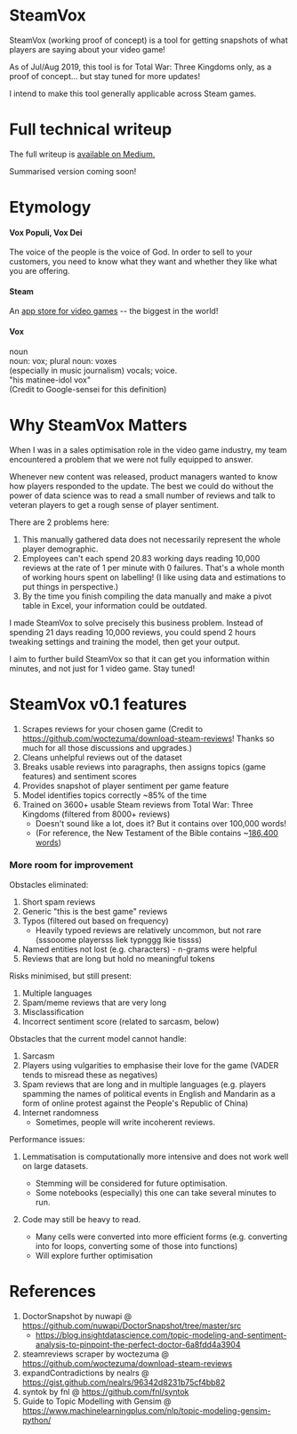# SteamVox
SteamVox (working proof of concept) is a tool for getting snapshots of what players are saying about your video game! 

As of Jul/Aug 2019, this tool is for Total War: Three Kingdoms only, as a proof of concept... but stay tuned for more updates!

I intend to make this tool generally applicable across Steam games.
# Full technical writeup
The full writeup is [available on Medium.](https://medium.com/@tangshuweialfred/steamvox-topic-modelling-sentiment-analysis-technical-adc5b88f71a0)

Summarised version coming soon!

# Etymology

#### Vox Populi, Vox Dei
The voice of the people is the voice of God. In order to sell to your customers, you need to know what they want and whether they like what you are offering.

#### Steam

An [app store for video games](https://store.steampowered.com/) -- the biggest in the world!

#### Vox
noun </br>
noun: vox; plural noun: voxes </br>
(especially in music journalism) vocals; voice. </br>
"his matinee-idol vox" </br>
(Credit to Google-sensei for this definition)

# Why SteamVox Matters
When I was in a sales optimisation role in the video game industry, my team encountered a problem that we were not fully equipped to answer.

Whenever new content was released, product managers wanted to know how players responded to the update. The best we could do without the power of data science was to read a small number of reviews and talk to veteran players to get a rough sense of player sentiment.

There are 2 problems here:

1. This manually gathered data does not necessarily represent the whole player demographic. 
2. Employees can't each spend 20.83 working days reading 10,000 reviews at the rate of 1 per minute with 0 failures. That's a whole month of working hours spent on labelling! (I like using data and estimations to put things in perspective.)
3. By the time you finish compiling the data manually and make a pivot table in Excel, your information could be outdated. 

I made SteamVox to solve precisely this business problem. Instead of spending 21 days reading 10,000 reviews, you could spend 2 hours tweaking settings and training the model, then get your output.

I aim to further build SteamVox so that it can get you information within minutes, and not just for 1 video game. Stay tuned!


# SteamVox v0.1 features
1. Scrapes reviews for your chosen game (Credit to https://github.com/woctezuma/download-steam-reviews! Thanks so much for all those discussions and upgrades.)
2. Cleans unhelpful reviews out of the dataset
3. Breaks usable reviews into paragraphs, then assigns topics (game features) and sentiment scores
4. Provides snapshot of player sentiment per game feature
5. Model identifies topics correctly ~85% of the time 
6. Trained on 3600+ usable Steam reviews from Total War: Three Kingdoms (filtered from 8000+ reviews)
    - Doesn't sound like a lot, does it? But it contains over 100,000 words! 
    - (For reference, the New Testament of the Bible contains ~[186,400 words](https://wordcounter.net/blog/2016/02/21/101241_how-many-pages-are-there-in-the-bible.html))


### More room for improvement

Obstacles eliminated:
1. Short spam reviews
2. Generic "this is the best game" reviews
3. Typos (filtered out based on frequency)
    - Heavily typoed reviews are relatively uncommon, but not rare (sssooome playersss liek typnggg lkie tissss)
4. Named entities not lost (e.g. characters) - n-grams were helpful
5. Reviews that are long but hold no meaningful tokens

Risks minimised, but still present:
1. Multiple languages
2. Spam/meme reviews that are very long
3. Misclassification
4. Incorrect sentiment score (related to sarcasm, below)

Obstacles that the current model cannot handle:
1. Sarcasm
2. Players using vulgarities to emphasise their love for the game (VADER tends to misread these as negatives)
3. Spam reviews that are long and in multiple languages (e.g. players spamming the names of political events in English and Mandarin as a form of online protest against the People's Republic of China)
4. Internet randomness
    - Sometimes, people will write incoherent reviews. 

Performance issues:
1. Lemmatisation is computationally more intensive and does not work well on large datasets.
    - Stemming will be considered for future optimisation.
    - Some notebooks (especially) this one can take several minutes to run.
    
2. Code may still be heavy to read. 
    - Many cells were converted into more efficient forms (e.g. converting into for loops, converting some of those into functions)
    - Will explore further optimisation

# References
1. DoctorSnapshot by nuwapi @ https://github.com/nuwapi/DoctorSnapshot/tree/master/src
    - https://blog.insightdatascience.com/topic-modeling-and-sentiment-analysis-to-pinpoint-the-perfect-doctor-6a8fdd4a3904
2. steamreviews scraper by woctezuma @ https://github.com/woctezuma/download-steam-reviews
3. expandContradictions by nealrs @ https://gist.github.com/nealrs/96342d8231b75cf4bb82
4. syntok by fnl @ https://github.com/fnl/syntok
5. Guide to Topic Modelling with Gensim @ https://www.machinelearningplus.com/nlp/topic-modeling-gensim-python/
